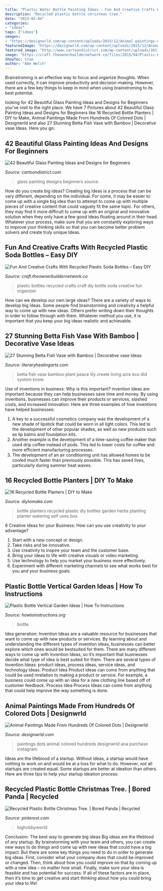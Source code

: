 ```yaml
---
title: "Plastic Water Bottle Painting Ideas - Fun And Creative Crafts With Recycled Plastic Soda Bottles – Easy Diy"
description: "Recycled plastic bottle christmas tree."
date: "2023-02-04"
categories:
- "ideas"
tags: ["ideas"]
images:
- "https://designwrld.com/wp-content/uploads/2015/12/Animal-paintings-made-from-hundreds-of-colored-dots-04.jpg"
featuredImage: "https://designwrld.com/wp-content/uploads/2015/12/Animal-paintings-made-from-hundreds-of-colored-dots-04.jpg"
featured_image: "http://www.cartoondistrict.com/wp-content/uploads/2017/07/Glass-Painting-Ideas-and-Designs-for-Beginners7.jpg"
image: "https://craft.theownerbuildernetwork.co/files/2015/04/Plastic-Bottle-Ideas006.jpg"
ShowToc: true
author: "Abe Welch"
---
```



Brainstroming is an effective way to focus and organize thoughts. When used correctly, it can improve productivity and decision-making. However, there are a few key things to keep in mind when using brainstroming to its best potential.

	

		
looking for 42 Beautiful Glass Painting Ideas and Designs for Beginners you've visit to the right place. We have 7 Pictures about 42 Beautiful Glass Painting Ideas and Designs for Beginners like 16 Recycled Bottle Planters | DIY to Make, Animal Paintings Made From Hundreds Of Colored Dots | Designwrld and also 27 Stunning Betta Fish Vase with Bamboo | Decorative vase Ideas. Here you go:
		
    
## 42 Beautiful Glass Painting Ideas And Designs For Beginners

<img loading=lazy src="http://www.cartoondistrict.com/wp-content/uploads/2017/07/Glass-Painting-Ideas-and-Designs-for-Beginners7.jpg" onerror="this.onerror=null;this.src='https://tse3.mm.bing.net/th?id=OIP.9D_6mZWKlZWLda2YnC7JvAHaJ4&amp;pid=15.1';" alt="42 Beautiful Glass Painting Ideas and Designs for Beginners">

_Source: cartoondistrict.com_

>glass painting designs beginners source. 

	

How do you create big ideas?
Creating big ideas is a process that can be vary different, depending on the individual. For some, it may be easier to come up with a single big idea than to attempt to come up with multiple pieces of creative content that could vaguely fit the same topic. For others, they may find it more difficult to come up with an original and innovative solution when they only have a few good ideas floating around in their head. Whatever your process, make sure that you are constantly exploring ways to improve your thinking skills so that you can become better problem solvers and create truly unique Ideas.

    
## Fun And Creative Crafts With Recycled Plastic Soda Bottles – Easy DIY

<img loading=lazy src="https://craft.theownerbuildernetwork.co/files/2015/04/Plastic-Bottle-Ideas006.jpg" onerror="this.onerror=null;this.src='https://tse3.mm.bing.net/th?id=OIP.HGmixYqLTdXLvrIOqjLB1wHaFq&amp;pid=15.1';" alt="Fun And Creative Crafts With Recycled Plastic Soda Bottles – Easy DIY">

_Source: craft.theownerbuildernetwork.co_

>plastic bottles recycled crafts craft diy bottle soda creative fun organizer. 

	

How can we develop our own large ideas?
There are a variety of ways to develop big ideas. Some people find brainstorming and creativity a helpful way to come up with new ideas. Others prefer writing down their thoughts in order to follow through with them. Whatever method you use, it is important that you keep your big ideas realistic and achievable.

    
## 27 Stunning Betta Fish Vase With Bamboo | Decorative Vase Ideas

<img loading=lazy src="https://www.literaryhealingarts.com/wp-content/uploads/betta-fish-vase-with-bamboo-of-create-a-living-eco-system-did-you-know-the-peace-lily-plant-acts-regarding-create-a-living-eco-system-did-you-know-the-peace-lily-plant-acts-as-a-natural-air-.jpg" onerror="this.onerror=null;this.src='https://tse1.mm.bing.net/th?id=OIP.kueacpaVAv8Ks4_098nYzQHaLC&amp;pid=15.1';" alt="27 Stunning Betta Fish Vase with Bamboo | Decorative vase Ideas">

_Source: literaryhealingarts.com_

>betta fish vase bamboo plant peace lily create living acts eco did system know. 

	

Use of inventions in business: Why is this important?
invention ideas are important because they can help businesses save time and money. By using inventions, businesses can improve their products or services, slashed costs, and increased innovation. Here are three examples of how inventions have helped businesses: 
1. A key to a successful cosmetics company was the development of a new shade of lipstick that could be worn in all light colors. This led to the development of other popular shades, as well as new products such as lip balms and foundation kits. 
2. Another example is the development of a time-saving coffee maker that used drip coffee instead of pods. This led to lower costs for coffee and more efficient manufacturing processes.
3. The development of an air conditioning unit has allowed homes to be cooled much faster than previously possible. This has saved lives, particularly during summer heat waves.

    
## 16 Recycled Bottle Planters | DIY To Make

<img loading=lazy src="http://www.diytomake.com/wp-content/uploads/2016/04/diy-plastic-bottle-planters.jpg" onerror="this.onerror=null;this.src='https://tse3.mm.bing.net/th?id=OIP.RWVB8dKxyBh1Q-P6lWvOewHaHa&amp;pid=15.1';" alt="16 Recycled Bottle Planters | DIY to Make">

_Source: diytomake.com_

>bottle planters recycled plastic diy bottles garden herbs planting planter watering self uses box. 

	

6 Creative Ideas for your Business: How can you use creativity to your advantage?
1. Start with a new concept or design.
2. Take risks and be innovative.
3. Use creativity to inspire your team and the customer base. 
4. Bring your ideas to life with creative visuals or video marketing. 
5. Use technology to help you market your business more effectively. 
6. Experiment with different marketing channels to see what works best for you and your business goals.

    
## Plastic Bottle Vertical Garden Ideas | How To Instructions

<img loading=lazy src="https://www.howtoinstructions.org/wp-content/uploads/2016/08/Plastic-Bottle-Vertical-Garden-Ideas-5.jpg" onerror="this.onerror=null;this.src='https://tse1.mm.bing.net/th?id=OIP.VhMElewHZXp521Bnb1JKJAHaKH&amp;pid=15.1';" alt="Plastic Bottle Vertical Garden Ideas | How To Instructions">

_Source: howtoinstructions.org_

>bottle. 

	

Idea generation:
Invention Ideas are a valuable resource for businesses that want to come up with new products or services. By learning about and understanding the different types of invention ideas, businesses can better explore which ones would be bestsuited for them. There are many different ways to come up with Invention Ideas, so it’s important that businesses decide what type of idea is best suited for them.
There are several types of Invention Ideas: product ideas, process ideas, service ideas, and technology ideas. Product Idea 
Product ideas can come from anything that could be used inrelation to making a product or service. For example, a business could come up with an idea for a new clothing line based off of customer feedback. Process Idea 
Process Ideas can come from anything that could help improve the way something is done.

    
## Animal Paintings Made From Hundreds Of Colored Dots | Designwrld

<img loading=lazy src="https://designwrld.com/wp-content/uploads/2015/12/Animal-paintings-made-from-hundreds-of-colored-dots-04.jpg" onerror="this.onerror=null;this.src='https://tse2.mm.bing.net/th?id=OIP.kFpmArNN3xKbKTnSQNN0mAHaLP&amp;pid=15.1';" alt="Animal Paintings Made From Hundreds Of Colored Dots | Designwrld">

_Source: designwrld.com_

>paintings dots animal colored hundreds designwrld ana purchase instagram. 

	

Ideas are the lifeblood of a startup. Without ideas, a startup would have nothing to work on and would be at a loss for what to do. However, not all startups are created equal. Some startups are better at ideation than others. Here are three tips to help your startup ideation process:

    
## Recycled Plastic Bottle Christmas Tree. | Bored Panda | Recycled

<img loading=lazy src="https://i.pinimg.com/736x/4a/94/73/4a94734a365ae0e81bcedfd0750edfb5.jpg" onerror="this.onerror=null;this.src='https://tse2.mm.bing.net/th?id=OIP.Ss2zMJGyftk_XJC2rol6CwHaJ3&amp;pid=15.1';" alt="Recycled Plastic Bottle Christmas Tree. | Bored Panda | Recycled">

_Source: pinterest.com_

>bighobbyworld. 

	

Conclusion: The best way to generate big ideas
Big ideas are the lifeblood of any startup. By brainstorming with your team and others, you can create new ways to do things and come up with new ideas that could have a big impact. But there are some key things you need to do in order to generate big ideas. First, consider what your company does that could be improved or changed. Then, think about how you could improve on that by coming up with a new idea – no matter how small. Finally, make sure your idea is feasible and has potential for success. If all of these factors are in place, then it’s time to get creative and start thinking about how you could bring your idea to life!


